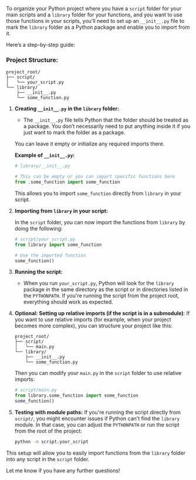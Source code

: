 To organize your Python project where you have a `script` folder for your main scripts and a `library` folder for your functions, and you want to use those functions in your scripts, you'll need to set up an `__init__.py` file to mark the `library` folder as a Python package and enable you to import from it.

Here’s a step-by-step guide:

### Project Structure:

```
project_root/
├── script/
│   └── your_script.py
└── library/
    ├── __init__.py
    └── some_function.py
```

1. **Creating `__init__.py` in the `library` folder:**
   - The `__init__.py` file tells Python that the folder should be treated as a package. You don’t necessarily need to put anything inside it if you just want to mark the folder as a package.
   
   You can leave it empty or initialize any required imports there.

   **Example of `__init__.py`:**
   ```python
   # library/__init__.py

   # This can be empty or you can import specific functions here
   from .some_function import some_function
   ```

   This allows you to import `some_function` directly from `library` in your script.

2. **Importing from `library` in your script:**

   In the `script` folder, you can now import the functions from `library` by doing the following:

   ```python
   # script/your_script.py
   from library import some_function

   # Use the imported function
   some_function()
   ```

3. **Running the script:**
   - When you run `your_script.py`, Python will look for the `library` package in the same directory as the script or in directories listed in the `PYTHONPATH`. If you're running the script from the project root, everything should work as expected.

4. **Optional: Setting up relative imports (if the script is in a submodule)**:
   If you want to use relative imports (for example, when your project becomes more complex), you can structure your project like this:

   ```
   project_root/
   ├── script/
   │   └── main.py
   └── library/
       ├── __init__.py
       └── some_function.py
   ```

   Then you can modify your `main.py` in the `script` folder to use relative imports:

   ```python
   # script/main.py
   from library.some_function import some_function
   some_function()
   ```

5. **Testing with module paths:**
   If you're running the script directly from `script/`, you might encounter issues if Python can't find the `library` module. In that case, you can adjust the `PYTHONPATH` or run the script from the root of the project:

   ```bash
   python -m script.your_script
   ```

This setup will allow you to easily import functions from the `library` folder into any script in the `script` folder.

Let me know if you have any further questions!
